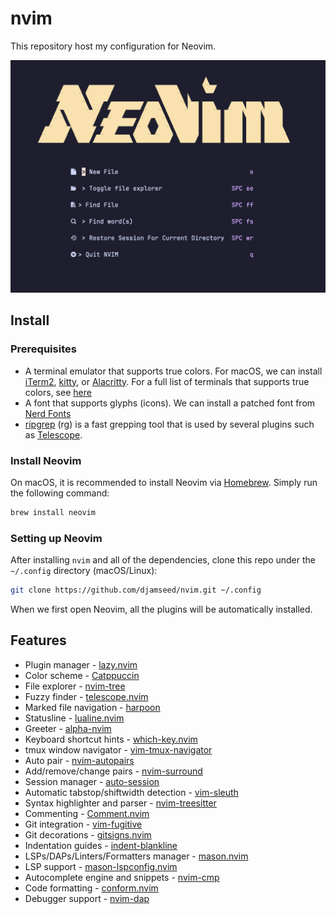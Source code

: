 # nvim

This repository host my configuration for Neovim.

![nvim](nvim.png)

## Install

### Prerequisites

- A terminal emulator that supports true colors. For macOS, we can install [iTerm2](https://iterm2.com/), [kitty](https://sw.kovidgoyal.net/kitty/), or [Alacritty](https://alacritty.org/). For a full list of terminals that supports true colors, see [here](https://github.com/termstandard/colors?tab=readme-ov-file#terminal-emulators)
- A font that supports glyphs (icons). We can install a patched font from [Nerd Fonts](https://www.nerdfonts.com/)
- [ripgrep](https://github.com/BurntSushi/ripgrep) (rg) is a fast grepping tool that is used by several plugins such as [Telescope](https://github.com/nvim-telescope/telescope.nvim).

### Install Neovim

On macOS, it is recommended to install Neovim via [Homebrew](https://brew.sh). Simply run the following command:

```sh
brew install neovim
```

### Setting up Neovim

After installing `nvim` and all of the dependencies, clone this repo under the `~/.config` directory (macOS/Linux):

```sh
git clone https://github.com/djamseed/nvim.git ~/.config
```

When we first open Neovim, all the plugins will be automatically installed.

## Features

- Plugin manager - [lazy.nvim](https://github.com/folke/lazy.nvim)
- Color scheme - [Catppuccin](https://github.com/catppuccin/nvim)
- File explorer - [nvim-tree](https://github.com/nvim-tree/nvim-tree.lua)
- Fuzzy finder - [telescope.nvim](https://github.com/nvim-telescope/telescope.nvim)
- Marked file navigation - [harpoon](https://github.com/ThePrimeagen/harpoon)
- Statusline - [lualine.nvim](https://github.com/nvim-lualine/lualine.nvim)
- Greeter - [alpha-nvim](https://github.com/goolord/alpha-nvim)
- Keyboard shortcut hints - [which-key.nvim](https://github.com/folke/which-key.nvim)
- tmux window navigator - [vim-tmux-navigator](https://github.com/christoomey/vim-tmux-navigator)
- Auto pair - [nvim-autopairs](https://github.com/windwp/nvim-autopairs)
- Add/remove/change pairs - [nvim-surround](https://github.com/kylechui/nvim-surround)
- Session manager - [auto-session](https://github.com/rmagatti/auto-session)
- Automatic tabstop/shiftwidth detection - [vim-sleuth](https://github.com/tpope/vim-sleuth)
- Syntax highlighter and parser - [nvim-treesitter](https://github.com/nvim-treesitter/nvim-treesitter)
- Commenting - [Comment.nvim](https://github.com/catppuccin/nvim)
- Git integration - [vim-fugitive](https://github.com/tpope/vim-fugitive) 
- Git decorations - [gitsigns.nvim](https://github.com/lewis6991/gitsigns.nvim)
- Indentation guides - [indent-blankline](https://github.com/lukas-reineke/indent-blankline.nvim) 
- LSPs/DAPs/Linters/Formatters manager - [mason.nvim](https://github.com/williamboman/mason.nvim)
- LSP support - [mason-lspconfig.nvim](https://github.com/williamboman/mason-lspconfig.nvim)
- Autocomplete engine and snippets - [nvim-cmp](https://github.com/hrsh7th/nvim-cmp)
- Code formatting - [conform.nvim](https://github.com/stevearc/conform.nvim)
- Debugger support - [nvim-dap](https://github.com/mfussenegger/nvim-dap)